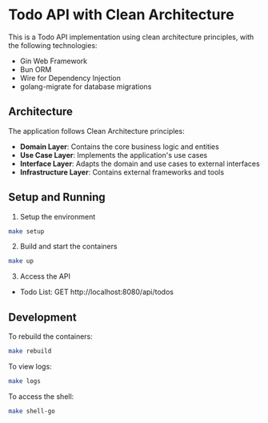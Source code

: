 # Todo API with Clean Architecture

This is a Todo API implementation using clean architecture principles, with the following technologies:

- Gin Web Framework
- Bun ORM
- Wire for Dependency Injection
- golang-migrate for database migrations

## Architecture

The application follows Clean Architecture principles:

- **Domain Layer**: Contains the core business logic and entities
- **Use Case Layer**: Implements the application's use cases
- **Interface Layer**: Adapts the domain and use cases to external interfaces
- **Infrastructure Layer**: Contains external frameworks and tools

## Setup and Running

1. Setup the environment
```bash
make setup
```

2. Build and start the containers
```bash
make up
```

3. Access the API
- Todo List: GET http://localhost:8080/api/todos

## Development

To rebuild the containers:
```bash
make rebuild
```

To view logs:
```bash
make logs
```

To access the shell:
```bash
make shell-go
```
